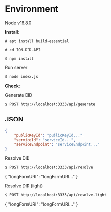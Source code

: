 # Environment 
Node v16.8.0

**Install**:

```
# apt install build-essential
```

```
# cd ION-DID-API
```

```
$ npm install
```

Run server
```
$ node index.js
```

**Check**:

Generate DID  
```
$ POST http://localhost:3333/api/generate

```

JSON
----

```json
{
    "publicKeyId": "publicKeyId...",
    "serviceId": "serviceId...",
    "serviceEndpoint": "serviceEndpoint..."
}
```

Resolve DID  
```
$ POST http://localhost:3333/api/resolve

```
{
    "longFormURI": "longFormURI..."
}

Resolve DID  (light)
```
$ POST http://localhost:3333/api/resolve-light

```
{
    "longFormURI": "longFormURI..."
}